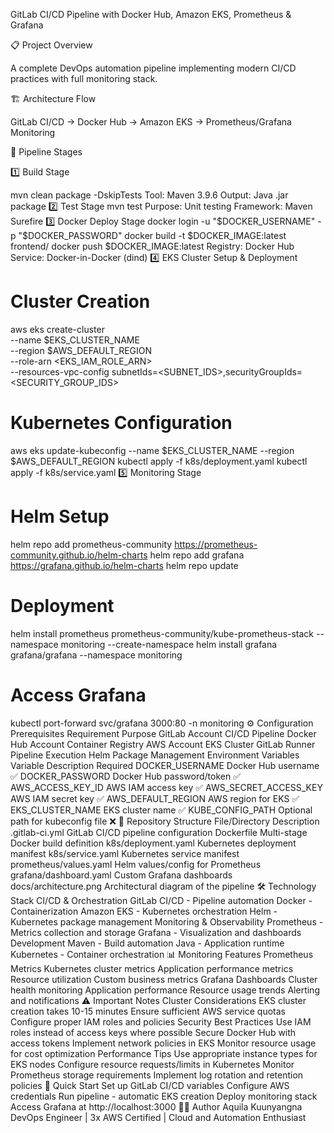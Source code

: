 GitLab CI/CD Pipeline with Docker Hub, Amazon EKS, Prometheus & Grafana

📋 Project Overview

A complete DevOps automation pipeline implementing modern CI/CD practices with full monitoring stack.

🏗️ Architecture Flow

GitLab CI/CD → Docker Hub → Amazon EKS → Prometheus/Grafana Monitoring

🔄 Pipeline Stages

1️⃣ Build Stage

mvn clean package -DskipTests
Tool: Maven 3.9.6
Output: Java .jar package
2️⃣ Test Stage
mvn test
Purpose: Unit testing
Framework: Maven Surefire
3️⃣ Docker Deploy Stage
docker login -u "$DOCKER_USERNAME" -p "$DOCKER_PASSWORD"
docker build -t $DOCKER_IMAGE:latest frontend/
docker push $DOCKER_IMAGE:latest
Registry: Docker Hub
Service: Docker-in-Docker (dind)
4️⃣ EKS Cluster Setup & Deployment
# Cluster Creation
aws eks create-cluster \
  --name $EKS_CLUSTER_NAME \
  --region $AWS_DEFAULT_REGION \
  --role-arn <EKS_IAM_ROLE_ARN> \
  --resources-vpc-config subnetIds=<SUBNET_IDS>,securityGroupIds=<SECURITY_GROUP_IDS>

# Kubernetes Configuration
aws eks update-kubeconfig --name $EKS_CLUSTER_NAME --region $AWS_DEFAULT_REGION
kubectl apply -f k8s/deployment.yaml
kubectl apply -f k8s/service.yaml
5️⃣ Monitoring Stage
# Helm Setup
helm repo add prometheus-community https://prometheus-community.github.io/helm-charts
helm repo add grafana https://grafana.github.io/helm-charts
helm repo update

# Deployment
helm install prometheus prometheus-community/kube-prometheus-stack --namespace monitoring --create-namespace
helm install grafana grafana/grafana --namespace monitoring

# Access Grafana
kubectl port-forward svc/grafana 3000:80 -n monitoring
⚙️ Configuration
Prerequisites
Requirement	Purpose
GitLab Account	CI/CD Pipeline
Docker Hub Account	Container Registry
AWS Account	EKS Cluster
GitLab Runner	Pipeline Execution
Helm	Package Management
Environment Variables
Variable	Description	Required
DOCKER_USERNAME	Docker Hub username	✅
DOCKER_PASSWORD	Docker Hub password/token	✅
AWS_ACCESS_KEY_ID	AWS IAM access key	✅
AWS_SECRET_ACCESS_KEY	AWS IAM secret key	✅
AWS_DEFAULT_REGION	AWS region for EKS	✅
EKS_CLUSTER_NAME	EKS cluster name	✅
KUBE_CONFIG_PATH	Optional path for kubeconfig file	❌
📁 Repository Structure
File/Directory	Description
.gitlab-ci.yml	GitLab CI/CD pipeline configuration
Dockerfile	Multi-stage Docker build definition
k8s/deployment.yaml	Kubernetes deployment manifest
k8s/service.yaml	Kubernetes service manifest
prometheus/values.yaml	Helm values/config for Prometheus
grafana/dashboard.yaml	Custom Grafana dashboards
docs/architecture.png	Architectural diagram of the pipeline
🛠️ Technology Stack
CI/CD & Orchestration
GitLab CI/CD - Pipeline automation
Docker - Containerization
Amazon EKS - Kubernetes orchestration
Helm - Kubernetes package management
Monitoring & Observability
Prometheus - Metrics collection and storage
Grafana - Visualization and dashboards
Development
Maven - Build automation
Java - Application runtime
Kubernetes - Container orchestration
📊 Monitoring Features
Prometheus Metrics
Kubernetes cluster metrics
Application performance metrics
Resource utilization
Custom business metrics
Grafana Dashboards
Cluster health monitoring
Application performance
Resource usage trends
Alerting and notifications
⚠️ Important Notes
Cluster Considerations
EKS cluster creation takes 10-15 minutes
Ensure sufficient AWS service quotas
Configure proper IAM roles and policies
Security Best Practices
Use IAM roles instead of access keys where possible
Secure Docker Hub with access tokens
Implement network policies in EKS
Monitor resource usage for cost optimization
Performance Tips
Use appropriate instance types for EKS nodes
Configure resource requests/limits in Kubernetes
Monitor Prometheus storage requirements
Implement log rotation and retention policies
🚀 Quick Start
Set up GitLab CI/CD variables
Configure AWS credentials
Run pipeline - automatic EKS creation
Deploy monitoring stack
Access Grafana at http://localhost:3000
👨‍💻 Author
Aquila Kuunyangna
DevOps Engineer | 3x AWS Certified | Cloud and Automation Enthusiast
